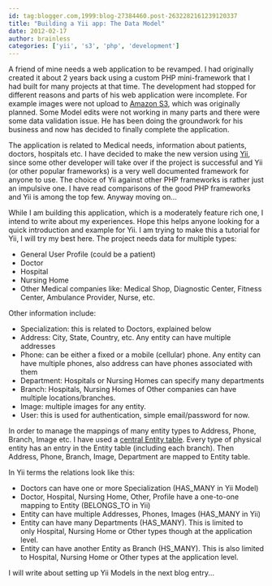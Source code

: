 ```yaml
---
id: tag:blogger.com,1999:blog-27384460.post-2632282161239120337
title: "Building a Yii app: The Data Model"
date: 2012-02-17
author: brainless
categories: ['yii', 's3', 'php', 'development']
---
```


A friend of mine needs a web application to be revamped. I had originally created it about 2 years back using a custom PHP mini-framework that I had built for many projects at that time. The development had stopped for different reasons and parts of his web application were incomplete. For example images were not upload to [Amazon S3](http://aws.amazon.com/s3/), which was originally planned. Some Model edits were not working in many parts and there were some data validation issue. He has been doing the groundwork for his business and now has decided to finally complete the application.  

The application is related to Medical needs, information about patients, doctors, hospitals etc. I have decided to make the new version using [Yii](http://www.yiiframework.com/), since some other developer will take over if the project is successful and Yii (or other popular frameworks) is a very well documented framework for anyone to use. The choice of Yii against other PHP frameworks is rather just an impulsive one. I have read comparisons of the good PHP frameworks and Yii is among the top few. Anyway moving on...  

While I am building this application, which is a moderately feature rich one, I intend to write about my experiences. Hope this helps anyone looking for a quick introduction and example for Yii. I am trying to make this a tutorial for Yii, I will try my best here. The project needs data for multiple types:  

* General User Profile (could be a patient)
* Doctor
* Hospital
* Nursing Home
* Other Medical companies like: Medical Shop, Diagnostic Center, Fitness Center, Ambulance Provider, Nurse, etc.

Other information include:  

* Specialization: this is related to Doctors, explained below
* Address: City, State, Country, etc. Any entity can have multiple addresses
* Phone: can be either a fixed or a mobile (cellular) phone. Any entity can have multiple phones, also address can have phones associated with them
* Department: Hospitals or Nursing Homes can specify many departments
* Branch: Hospitals, Nursing Homes of Other companies can have multiple locations/branches.
* Image: multiple images for any entity.
* User: this is used for authentication, simple email/password for now.

In order to manage the mappings of many entity types to Address, Phone, Branch, Image etc. I have used a [central Entity table](http://stackoverflow.com/questions/2862918/common-one-to-many-table-for-multiple-entities). Every type of physical entity has an entry in the Entity table (including each branch). Then Address, Phone, Branch, Image, Department are mapped to Entity table.  

In Yii terms the relations look like this:  

* Doctors can have one or more Specialization (HAS\_MANY in Yii Model)
* Doctor, Hospital, Nursing Home, Other, Profile have a one-to-one mapping to Entity (BELONGS\_TO in Yii)
* Entity can have multiple Addresses, Phones, Images (HAS\_MANY in Yii)
* Entity can have many Departments (HAS\_MANY). This is limited to only Hospital, Nursing Home or Other types though at the application level.
* Entity can have another Entity as Branch (HS\_MANY). This is also limited to Hospital, Nursing Home or Other types at the application level.

I will write about setting up Yii Models in the next blog entry...